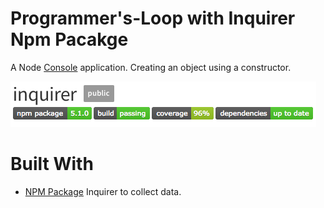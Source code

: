 # Programmer's-Loop with Inquirer Npm Pacakge

A Node [Console](https://en.wikipedia.org/wiki/Console_application) application.  Creating an object using a constructor.

![NPM](npmPackage.png)

# Built With
* [NPM Package](https://www.npmjs.com/package/inquirer) Inquirer to collect data.


